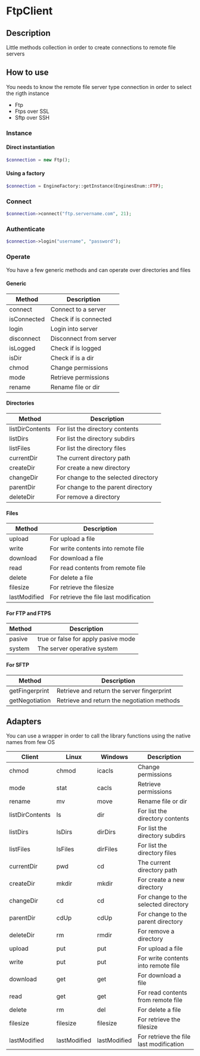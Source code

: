 # FtpClient

## Description

Little methods collection in order to create connections to remote file servers

## How to use
You needs to know the remote file server type connection in order to select the rigth instance

* Ftp
* Ftps over SSL
* Sftp over SSH


### Instance

#### Direct instantiation
```php
$connection = new Ftp();
```
#### Using a factory
```php
$connection = EngineFactory::getInstance(EnginesEnum::FTP);
```

### Connect
```php
$connection->connect("ftp.servername.com", 21);
```

### Authenticate
```php
$connection->login("username", "password");
```

### Operate
You have a few generic methods and can operate over directories and files

#### Generic

| Method       | Description |
| ------------ |-------------|
| connect      | Connect to a server |
| isConnected  | Check if is connected |
| login        | Login into server    |
| disconnect   | Disconnect from server |
| isLogged     | Check if is logged    |
| isDir        | Check if is a dir    |
| chmod        | Change permissions    |
| mode         | Retrieve permissions    |
| rename       | Rename file or dir    |

#### Directories

| Method       | Description |
| ------------ |-------------|
| listDirContents      | For list the directory contents     |
| listDirs      | For list the directory subdirs     |
| listFiles     | For list the directory files     |
| currentDir   | The current directory path     |
| createDir    | For create a new directory     |
| changeDir    | For change to the selected directory     |
| parentDir    | For change to the parent directory     |
| deleteDir    | For remove a directory     |

#### Files

| Method        | Description |
| ------------- |-------------|
| upload        | For upload a file     |
| write         | For write contents into remote file     |
| download      | For download a file     |
| read          | For read contents from remote file     |
| delete        | For delete a file     |
| filesize      | For retrieve the filesize     |
| lastModified  | For retrieve the file last modification      |

#### For FTP and FTPS

| Method       | Description |
| ------------ |-------------|
| pasive       | true or false for apply pasive mode     |
| system       | The server operative system     |

#### For SFTP

| Method         | Description |
| -------------- |-------------|
| getFingerprint | Retrieve and return the server fingerprint   |
| getNegotiation | Retrieve and return the negotiation methods  |


## Adapters

You can use a wrapper in order to call the library functions using the native names from few OS

|       Client      |     Linux     |   Windows     | Description   |
|-------------------|---------------|---------------|---------------|
| chmod             | chmod         | icacls        | Change permissions    |
| mode              | stat          | cacls         | Retrieve permissions    |
| rename            | mv            | move          | Rename file or dir    |
| listDirContents   | ls            | dir           | For list the directory contents     |
| listDirs          | lsDirs        | dirDirs       | For list the directory subdirs     |
| listFiles         | lsFiles       | dirFiles      | For list the directory files     |
| currentDir        | pwd           | cd            | The current directory path     |
| createDir         | mkdir         | mkdir         | For create a new directory     |
| changeDir         | cd            | cd            | For change to the selected directory     |
| parentDir         | cdUp          | cdUp          | For change to the parent directory     |
| deleteDir         | rm            | rmdir         | For remove a directory     |
| upload            | put           | put           | For upload a file     |
| write             | put           | put           | For write contents into remote file     |
| download          | get           | get           | For download a file     |
| read              | get           | get           | For read contents from remote file     |
| delete            | rm            | del           | For delete a file     |
| filesize          | filesize      | filesize      | For retrieve the filesize     |
| lastModified      | lastModified  | lastModified  | For retrieve the file last modification      |